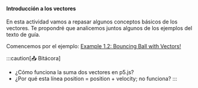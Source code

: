 #### Introducción a los vectores

En esta actividad vamos a repasar algunos conceptos básicos de los vectores. Te propondré que analicemos 
juntos algunos de los ejemplos del texto de guía.


Comencemos por el ejemplo: [Example 1.2: Bouncing Ball with Vectors!](https://natureofcode.com/vectors/#example-12-bouncing-ball-with-vectors)



:::caution[📤 Bitácora] 
- ¿Cómo funciona la suma dos vectores en p5.js?
- ¿Por qué esta línea position = position + velocity; no funciona?
:::



